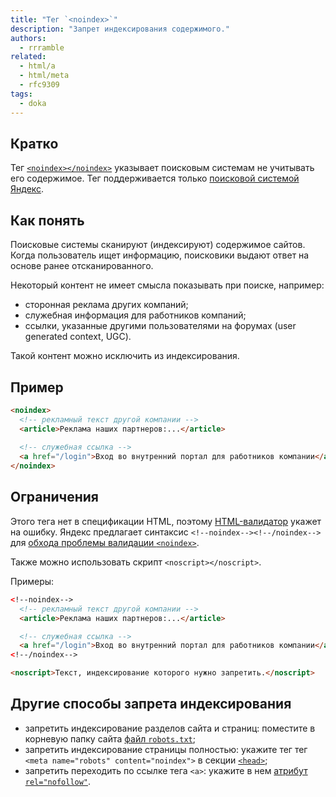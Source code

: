 ```yaml
---
title: "Тег `<noindex>`"
description: "Запрет индексирования содержимого."
authors:
  - rrramble
related:
  - html/a
  - html/meta
  - rfc9309
tags:
  - doka
---
```


## Кратко

Тег [`<noindex></noindex>`](https://yandex.ru/support/webmaster/adding-site/indexing-prohibition.html#indexing-prohibition__content) указывает поисковым системам не учитывать его содержимое.
Тег поддерживается только [поисковой системой Яндекс](https://yandex.ru).


## Как понять

Поисковые системы сканируют (индексируют) содержимое сайтов. Когда пользователь ищет информацию, поисковики выдают ответ на основе ранее отсканированного.

Некоторый контент не имеет смысла показывать при поиске, например:
- сторонная реклама других компаний;
- служебная информация для работников компаний;
- ссылки, указанные другими пользователями на форумах (user generated context, UGC).

Такой контент можно исключить из индексирования.

## Пример

```html
<noindex>
  <!-- рекламный текст другой компании -->
  <article>Реклама наших партнеров:...</article>
  
  <!-- служебная ссылка -->
  <a href="/login">Вход во внутренний портал для работников компании</a>
</noindex>
```

## Ограничения

Этого тега нет в спецификации HTML, поэтому [HTML-валидатор](https://validator.w3.org/) укажет на ошибку.
Яндекс предлагает синтаксис `<!‐‐noindex‐‐><!‐‐/noindex‐‐>` для [обхода проблемы валидации `<noindex>`](https://yandex.ru/support/webmaster/adding-site/indexing-prohibition.html#indexing-prohibition__content).

Также можно использовать скрипт `<noscript></noscript>`.

Примеры:

```html
<!‐‐noindex‐‐>
  <!-- рекламный текст другой компании -->
  <article>Реклама наших партнеров:...</article>

  <!-- служебная ссылка -->
  <a href="/login">Вход во внутренний портал для работников компании</a>
<!‐‐/noindex‐‐>

<noscript>Текст, индексирование которого нужно запретить.</noscript>
```

## Другие способы запрета индексирования

- запретить индексирование разделов сайта и страниц: поместите в корневую папку сайта [файл `robots.txt`](https://developers.google.com/search/docs/crawling-indexing/robots/create-robots-txt?hl=ru);
- запретить индексирование страницы полностью: укажите тег тег `<meta name="robots" content="noindex">` в секции [`<head>`](/html/head/);
- запретить переходить по ссылке тега `<a>`: укажите в нем [атрибут `rel="nofollow"`](https://developers.google.com/search/docs/crawling-indexing/qualify-outbound-links?hl=ru).
